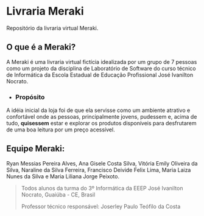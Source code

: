 # Livraria Meraki
 Repositório da livraria virtual Meraki.
 
## O que é a Meraki?
A Meraki é uma livraria virtual fictícia idealizada por um grupo de 7 pessoas como um projeto da disciplina de Laboratório de Software do curso técnico de Informática da Escola Estadual de Educação Profissional José Ivanilton Nocrato.

* ### Propósito
A idéia inicial da loja foi de que ela servisse como um ambiente atrativo e confortável onde as pessoas, principalmente jovens, pudessem e, acima de tudo, __quisessem__ estar e explorar os produtos disponíveis para desfrutarem de uma boa leitura por um preço acessível.

## Equipe Meraki:
Ryan Messias Pereira Alves, Ana Gisele Costa Silva, Vitória Emily Oliveira da Silva, Naraline da Silva Ferreira, Francisco Deivide Felix Lima, Maria Laiza Nunes da Silva e Maria Liliana Jorge Peixoto.

>Todos alunos da turma do 3º Informática da EEEP José Ivanilton Nocrato, Guaiúba - CE, Brasil
>
>Professor técnico responsável: Joserley Paulo Teófilo da Costa
